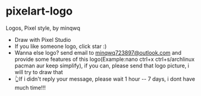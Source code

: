 # pixelart-logo
Logos, Pixel style, by minqwq

- Draw with Pixel Studio
- If you like someone logo, click star :)
- Wanna else logo? send email to minqwq723897@outlook.com and provide some features of this logo(Example:nano   ctrl+x   ctrl+s/archlinux   pacman   aur   keep simplify), if you can, please send that logo picture, i will try to draw that
- 👆If i didn't reply your message, please wait 1 hour -- 7 days, i dont have much time!!!
